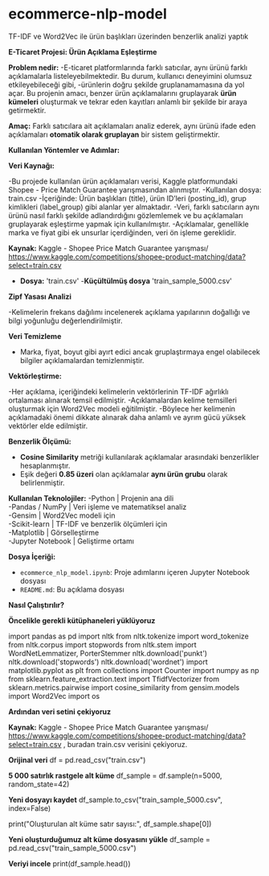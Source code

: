 # ecommerce-nlp-model
TF-IDF ve Word2Vec ile ürün başlıkları üzerinden benzerlik analizi yaptık

**E-Ticaret Projesi: Ürün Açıklama Eşleştirme**

**Problem nedir:**
-E-ticaret platformlarında farklı satıcılar, aynı ürünü farklı açıklamalarla listeleyebilmektedir. Bu durum, kullanıcı deneyimini olumsuz etkileyebileceği gibi, -ürünlerin doğru şekilde gruplanamamasına da yol açar. Bu projenin amacı, benzer ürün açıklamalarını gruplayarak **ürün kümeleri** oluşturmak ve tekrar eden kayıtları anlamlı bir şekilde bir araya getirmektir.

**Amaç:**
Farklı satıcılara ait açıklamaları analiz ederek, aynı ürünü ifade eden açıklamaları **otomatik olarak gruplayan** bir sistem geliştirmektir.

**Kullanılan Yöntemler ve Adımlar:**

**Veri Kaynağı:**

-Bu projede kullanılan ürün açıklamaları verisi, Kaggle platformundaki Shopee - Price Match Guarantee yarışmasından alınmıştır.
-Kullanılan dosya: train.csv
-İçeriğinde: Ürün başlıkları (title), ürün ID’leri (posting_id), grup kimlikleri (label_group) gibi alanlar yer almaktadır.
-Veri, farklı satıcıların aynı ürünü nasıl farklı şekilde adlandırdığını gözlemlemek ve bu açıklamaları gruplayarak eşleştirme yapmak için kullanılmıştır.
-Açıklamalar, genellikle marka ve fiyat gibi ek unsurlar içerdiğinden, veri ön işleme gereklidir.

**Kaynak:** Kaggle - Shopee Price Match Guarantee yarışması/ https://www.kaggle.com/competitions/shopee-product-matching/data?select=train.csv
- **Dosya:** 'train.csv'
-**Küçültülmüş dosya** 'train_sample_5000.csv'
  
**Zipf Yasası Analizi**

-Kelimelerin frekans dağılımı incelenerek açıklama yapılarının doğallığı ve bilgi yoğunluğu değerlendirilmiştir.

**Veri Temizleme**

- Marka, fiyat, boyut gibi ayırt edici ancak gruplaştırmaya engel olabilecek bilgiler açıklamalardan temizlenmiştir.
  
**Vektörleştirme:**

-Her açıklama, içeriğindeki kelimelerin vektörlerinin TF-IDF ağırlıklı ortalaması alınarak temsil edilmiştir.
-Açıklamalardan kelime temsilleri oluşturmak için Word2Vec modeli eğitilmiştir.
-Böylece her kelimenin açıklamadaki önemi dikkate alınarak daha anlamlı ve ayrım gücü yüksek vektörler elde edilmiştir.


**Benzerlik Ölçümü:**

- **Cosine Similarity** metriği kullanılarak açıklamalar arasındaki benzerlikler hesaplanmıştır.
- Eşik değeri **0.85 üzeri** olan açıklamalar **aynı ürün grubu** olarak belirlenmiştir.

**Kullanılan Teknolojiler:**
-Python         | Projenin ana dili                    
-Pandas / NumPy | Veri işleme ve matematiksel analiz   
-Gensim         | Word2Vec modeli için                 
-Scikit-learn   | TF-IDF ve benzerlik ölçümleri için   
-Matplotlib     | Görselleştirme                       
-Jupyter Notebook | Geliştirme ortamı

**Dosya İçeriği:**

- `ecommerce_nlp_model.ipynb`: Proje adımlarını içeren Jupyter Notebook dosyası
- `README.md`: Bu açıklama dosyası
  
**Nasıl Çalıştırılır?**

**Öncelikle gerekli kütüphaneleri yüklüyoruz**

import pandas as pd
import nltk
from nltk.tokenize import word_tokenize
from nltk.corpus import stopwords
from nltk.stem import WordNetLemmatizer, PorterStemmer
nltk.download('punkt')
nltk.download('stopwords')
nltk.download('wordnet')
import matplotlib.pyplot as plt
from collections import Counter
import numpy as np
from sklearn.feature_extraction.text import TfidfVectorizer
from sklearn.metrics.pairwise import cosine_similarity
from gensim.models import Word2Vec
import os


**Ardından veri setini çekiyoruz**

**Kaynak:** Kaggle - Shopee Price Match Guarantee yarışması/ https://www.kaggle.com/competitions/shopee-product-matching/data?select=train.csv , buradan train.csv verisini çekiyoruz.

**Orijinal veri**
df = pd.read_csv("train.csv")

**5 000 satırlık rastgele alt küme**
df_sample = df.sample(n=5000, random_state=42)

**Yeni dosyayı kaydet**
df_sample.to_csv("train_sample_5000.csv", index=False)

print("Oluşturulan alt küme satır sayısı:", df_sample.shape[0])

**Yeni oluşturduğumuz alt küme dosyasını yükle**
df_sample = pd.read_csv("train_sample_5000.csv")


**Veriyi incele**
print(df_sample.head())

  



